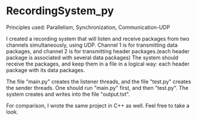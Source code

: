 # RecordingSystem_py
Principles used: Parallelism, Synchronization, Communication-UDP

I created a recording system that will listen and receive packages from two channels simultaneously, using UDP.
Channel 1 is for transmitting data packages, and channel 2 is for transmitting header packages.(each header package is associated with several data packages)
The system should receive the packages, and keep them in a file in a logical way: each header package with its data packages.

The file "main.py" creates the listener threads, and the file "test.py" creates the sender threads. 
One should run "main.py" first, and then "test.py".
The system creates and writes into the file "output.txt".

For comparison, I wrote the same project in C++ as well. Feel free to take a look.
